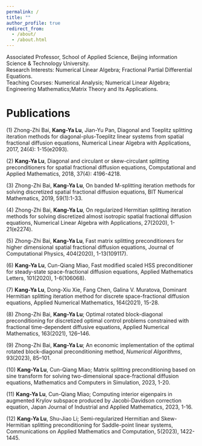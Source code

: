 ```yaml
---
permalink: /
title: ""
author_profile: true
redirect_from: 
  - /about/
  - /about.html
---
```


Associated Professor, School of Applied Science, Beijing information Science & Technology University.  
Research Interests: Numerical Linear Algebra; Fractional Partial Differential Equations.  
Teaching Courses: Numerical Analysis; Numerical Linear Algebra; Engineering Mathematics;Matrix Theory and lts Applications.  

# Publications  
(1) Zhong-Zhi Bai, **Kang-Ya Lu**, Jian-Yu Pan, Diagonal and Toeplitz splitting iteration methods for diagonal-plus-Toeplitz linear systems from spatial fractional diffusion equations, Numerical Linear Algebra with Applications, 2017, 24(4): 1-15(e2093).

(2) **Kang-Ya Lu**, Diagonal and circulant or skew-circulant splitting preconditioners for spatial fractional diffusion equations, Computational and Applied Mathematics, 2018, 37(4): 4196-4218.

(3) Zhong-Zhi Bai, **Kang-Ya Lu**, On banded M-splitting iteration methods for solving discretized spatial fractional diffusion equations, BIT Numerical Mathematics, 2019, 59(1):1-33.

(4) Zhong-Zhi Bai, **Kang-Ya Lu**, On regularized Hermitian splitting iteration methods for solving discretized almost isotropic spatial fractional diffusion equations, Numerical Linear Algebra with Applications, 27(2020), 1-21(e2274).

(5) Zhong-Zhi Bai, **Kang-Ya Lu**, Fast matrix splitting preconditioners for higher dimensional spatial fractional diffusion equations, Journal of Computational Physics, 404(2020), 1-13(109117).

(6) **Kang-Ya Lu**, Cun-Qiang Miao, Fast modified scaled HSS preconditioner for steady-state space-fractional diffusion equations, Applied Mathematics Letters, 101(2020), 1-6(106068).

(7) **Kang-Ya Lu**, Dong-Xiu Xie, Fang Chen, Galina V. Muratova, Dominant Hermitian splitting iteration method for discrete space-fractional diffusion equations, Applied Numerical Mathematics, 164(2021), 15-28.

(8) Zhong-Zhi Bai, **Kang-Ya Lu**; Optimal rotated block-diagonal preconditioning for discretized optimal control problems constrained with fractional time-dependent diffusive equations, Applied Numerical Mathematics, 163(2021), 126–146.

(9) Zhong-Zhi Bai, **Kang-Ya Lu**; An economic implementation of the optimal rotated block-diagonal preconditioning method, *Numerical Algorithms*, 93(2023), 85–101.

(10) **Kang-Ya Lu**, Cun-Qiang Miao; Matrix splitting preconditioning based on sine transform for solving two-dimensional space-fractional diffusion equations, Mathematics and Computers in Simulation, 2023, 1-20.

(11) **Kang-Ya Lu**, Cun-Qiang Miao; Computing interior eigenpairs in augmented Krylov subspace produced by Jacobi-Davidson correction equation, Japan Journal of Industrial and Applied Mathematics, 2023, 1-16.

(12) **Kang-Ya Lu**, Shu-Jiao Li; Semi-regularized Hermitian and Skew-Hermitian splitting preconditioning for Saddle-point linear systems, Communications on Applied Mathematics and Computation, 5(2023), 1422-1445.
